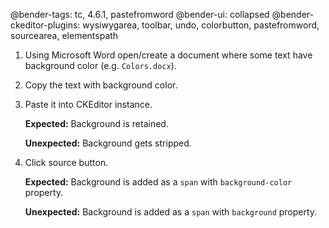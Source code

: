 @bender-tags: tc, 4.6.1, pastefromword
@bender-ui: collapsed
@bender-ckeditor-plugins: wysiwygarea, toolbar, undo, colorbutton, pastefromword, sourcearea, elementspath

1. Using Microsoft Word open/create a document where some text have background color (e.g. `Colors.docx`).
1. Copy the text with background color.
1. Paste it into CKEditor instance.

	**Expected:** Background is retained.

	**Unexpected:** Background gets stripped.

1. Click source button.

	**Expected:** Background is added as a `span` with `background-color` property.

	**Unexpected:** Background is added as a `span` with `background` property.